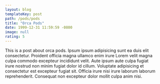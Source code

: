 ```yaml
---
layout: blog
templateKey: post
path: /pods/pods
title: "Orca Pods"
date: 1999-12-31 11:59:59 -0800
image: null
rating: 5
---
```


This is a post about orca pods. Ipsum ipsum adipisicing sunt ea duis elit consectetur. Proident officia magna ullamco enim irure Lorem velit magna culpa commodo excepteur incididunt velit. Aute ipsum aute culpa fugiat irure nostrud non minim fugiat dolor id cillum. Voluptate adipisicing et consectetur est excepteur fugiat sit. Officia irure nisi irure laborum laborum reprehenderit. Consequat non excepteur dolor mollit culpa anim nisi.
